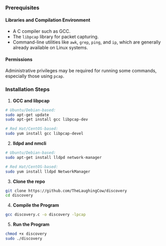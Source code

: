 ### Prerequisites

#### Libraries and Compilation Environment
- A C compiler such as GCC.
- The `libpcap` library for packet capturing.
- Command-line utilities like `awk`, `grep`, `ping`, and `ip`, which are generally already available on Linux systems.

#### Permissions
Administrative privileges may be required for running some commands, especially those using `pcap`.

### Installation Steps

1. **GCC and libpcap**

```sh
# Ubuntu/Debian-based:
sudo apt-get update
sudo apt-get install gcc libpcap-dev

# Red Hat/CentOS-based:
sudo yum install gcc libpcap-devel
```


2. **lldpd and nmcli**
```sh 
# Ubuntu/Debian-based:
sudo apt-get install lldpd network-manager

# Red Hat/CentOS-based:
sudo yum install lldpd NetworkManager
```

3. **Clone the repo**
```sh 
git clone https://github.com/TheLaughingCow/discovery
cd discovery
```

4. **Compile the Program**
```sh
gcc discovery.c -o discovery -lpcap
```


5. **Run the Program**
```sh
chmod +x discovery
sudo ./discovery
```